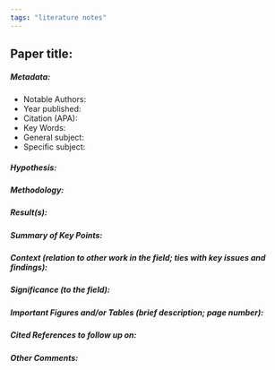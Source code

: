 ```yaml
---
tags: "literature notes"
---
```

## Paper title:

##### Metadata:

* Notable Authors:
* Year published:
* Citation (APA):
* Key Words:
* General subject:
* Specific subject:

##### Hypothesis:

##### Methodology:

##### Result(s):

##### Summary of Key Points:

##### Context *(relation to other work in the field; ties with key issues and findings)*:

##### Significance *(to the field)*:

##### Important Figures and/or Tables *(brief description; page number)*:

##### Cited References to follow up on:

##### Other Comments:



